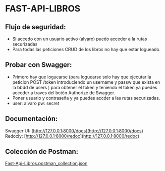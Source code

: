 # FAST-API-LIBROS

## Flujo de seguridad: 
- Si accedo con un usuario activo (alvaro) puedo acceder a la rutas securizadas
- Para todas las peticiones CRUD de los libros no hay que estar logueado.

## Probar con Swagger:
- Primero hay que loguearse (para loguearse solo hay que ejecutar la peticion POST /token introduciendo un username y passw que exista en la bbdd de users ) para obtener el token y teniendo el token ya puedes acceder a traves del botón Authorize de Swagger.
- Poner usuario y contraseña y ya puedes accder a las rutas securizadas.
- user: alvaro pw: secret

## Documentación:
Swagger UI: [http://127.0.0.1:8000/docs](http://127.0.0.1:8000/docs)  
Redocly: [http://127.0.0.1:8000/redoc](http://127.0.0.1:8000/redoc)

## Colección de Postman:
[Fast-Api-Libros.postman_collection.json](docs/Fast-Api-Libros.postman_collection.json)
